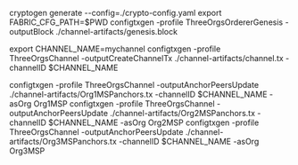 cryptogen generate --config=./crypto-config.yaml
export FABRIC_CFG_PATH=$PWD
configtxgen -profile ThreeOrgsOrdererGenesis -outputBlock ./channel-artifacts/genesis.block

export CHANNEL_NAME=mychannel
configtxgen -profile ThreeOrgsChannel -outputCreateChannelTx ./channel-artifacts/channel.tx -channelID $CHANNEL_NAME

configtxgen -profile ThreeOrgsChannel -outputAnchorPeersUpdate ./channel-artifacts/Org1MSPanchors.tx -channelID $CHANNEL_NAME -asOrg Org1MSP
configtxgen -profile ThreeOrgsChannel -outputAnchorPeersUpdate ./channel-artifacts/Org2MSPanchors.tx -channelID $CHANNEL_NAME -asOrg Org2MSP
configtxgen -profile ThreeOrgsChannel -outputAnchorPeersUpdate ./channel-artifacts/Org3MSPanchors.tx -channelID $CHANNEL_NAME -asOrg Org3MSP